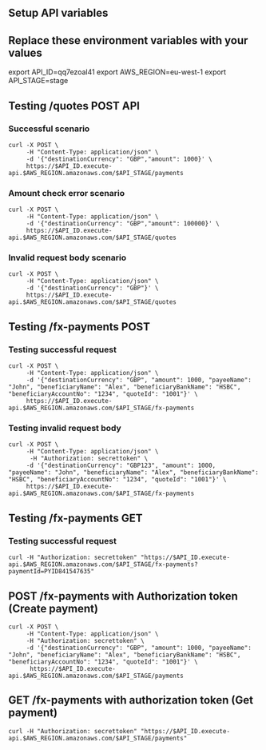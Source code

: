 ## Setup API variables

## Replace these environment variables with your values

export API_ID=qq7ezoal41
export AWS_REGION=eu-west-1
export API_STAGE=stage

## Testing /quotes POST API

### Successful scenario 
```
curl -X POST \
     -H "Content-Type: application/json" \
     -d '{"destinationCurrency": "GBP","amount": 1000}' \
     https://$API_ID.execute-api.$AWS_REGION.amazonaws.com/$API_STAGE/payments
```

### Amount check error scenario 
```
curl -X POST \
     -H "Content-Type: application/json" \
     -d '{"destinationCurrency": "GBP","amount": 100000}' \
     https://$API_ID.execute-api.$AWS_REGION.amazonaws.com/$API_STAGE/quotes
```
### Invalid request body scenario 
```
curl -X POST \
     -H "Content-Type: application/json" \
     -d '{"destinationCurrency": "GBP"}' \
     https://$API_ID.execute-api.$AWS_REGION.amazonaws.com/$API_STAGE/quotes
```

## Testing /fx-payments POST

### Testing successful request
```
curl -X POST \
     -H "Content-Type: application/json" \
     -d '{"destinationCurrency": "GBP", "amount": 1000, "payeeName": "John", "beneficiaryName": "Alex", "beneficiaryBankName": "HSBC", "beneficiaryAccountNo": "1234", "quoteId": "1001"}' \
     https://$API_ID.execute-api.$AWS_REGION.amazonaws.com/$API_STAGE/fx-payments
```

### Testing invalid request body
```
curl -X POST \
     -H "Content-Type: application/json" \
      -H "Authorization: secrettoken" \
     -d '{"destinationCurrency": "GBP123", "amount": 1000, "payeeName": "John", "beneficiaryName": "Alex", "beneficiaryBankName": "HSBC", "beneficiaryAccountNo": "1234", "quoteId": "1001"}' \
     https://$API_ID.execute-api.$AWS_REGION.amazonaws.com/$API_STAGE/fx-payments
```

## Testing /fx-payments GET 

### Testing successful request
```
curl -H "Authorization: secrettoken" "https://$API_ID.execute-api.$AWS_REGION.amazonaws.com/$API_STAGE/fx-payments?paymentId=PYID841547635"
```

## POST /fx-payments with Authorization token (Create payment)

```
curl -X POST \
     -H "Content-Type: application/json" \
     -H "Authorization: secrettoken" \
     -d '{"destinationCurrency": "GBP", "amount": 1000, "payeeName": "John", "beneficiaryName": "Alex", "beneficiaryBankName": "HSBC", "beneficiaryAccountNo": "1234", "quoteId": "1001"}' \
      https://$API_ID.execute-api.$AWS_REGION.amazonaws.com/$API_STAGE/payments
```     

## GET /fx-payments with authorization token (Get payment)

```
curl -H "Authorization: secrettoken" "https://$API_ID.execute-api.$AWS_REGION.amazonaws.com/$API_STAGE/payments"
```